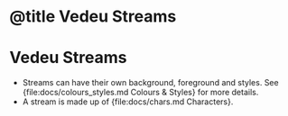 # @title Vedeu Streams
# Vedeu Streams

- Streams can have their own background, foreground and styles. See
  {file:docs/colours_styles.md Colours & Styles} for more details.
- A stream is made up of {file:docs/chars.md Characters}.
